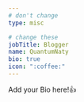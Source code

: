 ```yaml
---
# don't change
type: misc

# change these
jobTitle: Blogger
name: QuantumNaty
bio: true
icon: ":coffee:"
---
```


Add your Bio here!:+1: